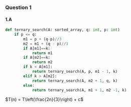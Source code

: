### Question 1

#### 1.A
```python
def ternary_search(A: sorted_array, q: int, p: int)
	if p <= q:
		m1 = p + (q-p)//3
		m2 = m1 + (q - p)//3
		if A[m1]==k:
			return m1
		if A[m2]==k:
			return m2
		if k < A[m1]:
			return ternary_search(A, p, m1 - 1, k)
		elif k > A[m2]:
			return ternary_search(A, m2 + 1, q, k)
		else:
			return ternary_search(A, m1 + 1, m2 -1, k)
```

$T(n) = T\left(\frac{2n}{3}\right) + c$

